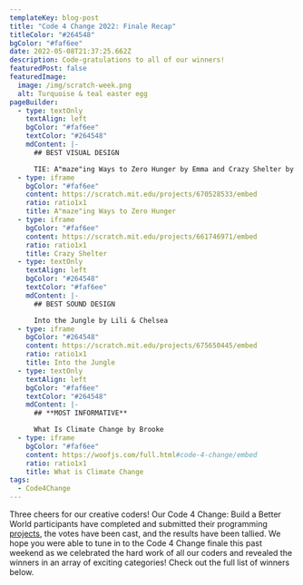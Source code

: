 ```yaml
---
templateKey: blog-post
title: "Code 4 Change 2022: Finale Recap"
titleColor: "#264548"
bgColor: "#faf6ee"
date: 2022-05-08T21:37:25.662Z
description: Code-gratulations to all of our winners!
featuredPost: false
featuredImage:
  image: /img/scratch-week.png
  alt: Turquoise & teal easter egg
pageBuilder:
  - type: textOnly
    textAlign: left
    bgColor: "#faf6ee"
    textColor: "#264548"
    mdContent: |-
      ## BEST VISUAL DESIGN

      TIE: A"maze"ing Ways to Zero Hunger by Emma and Crazy Shelter by Brianna
  - type: iframe
    bgColor: "#faf6ee"
    content: https://scratch.mit.edu/projects/670528533/embed
    ratio: ratio1x1
    title: A"maze"ing Ways to Zero Hunger
  - type: iframe
    bgColor: "#faf6ee"
    content: https://scratch.mit.edu/projects/661746971/embed
    ratio: ratio1x1
    title: Crazy Shelter
  - type: textOnly
    textAlign: left
    bgColor: "#264548"
    textColor: "#faf6ee"
    mdContent: |-
      ## BEST SOUND DESIGN

      Into the Jungle by Lili & Chelsea
  - type: iframe
    bgColor: "#264548"
    content: https://scratch.mit.edu/projects/675650445/embed
    ratio: ratio1x1
    title: Into the Jungle
  - type: textOnly
    textAlign: left
    bgColor: "#faf6ee"
    textColor: "#264548"
    mdContent: |-
      ## **MOST INFORMATIVE**

      What Is Climate Change by Brooke
  - type: iframe
    bgColor: "#faf6ee"
    content: https://woofjs.com/full.html#code-4-change/embed
    ratio: ratio1x1
    title: What is Climate Change
tags:
  - Code4Change
---
```

Three cheers for our creative coders! Our Code 4 Change: Build a Better World participants have completed and submitted their programming [projects](https://code4change.thecodingspace.com/), the votes have been cast, and the results have been tallied. We hope you were able to tune in to the Code 4 Change finale this past weekend as we celebrated the hard work of all our coders and revealed the winners in an array of exciting categories! Check out the full list of winners below.